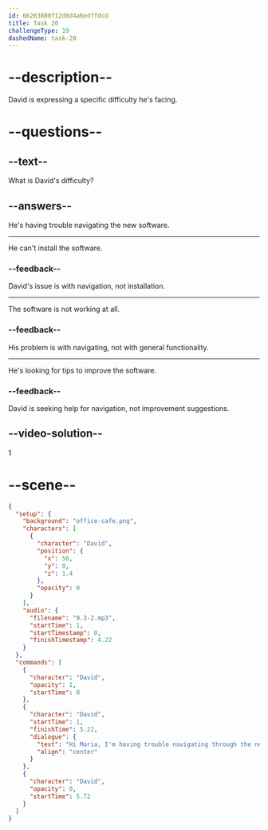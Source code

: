 ```yaml
---
id: 66263800f12d8d4a6edffdcd
title: Task 20
challengeType: 19
dashedName: task-20
---
```


<!-- (Audio) David: Hi Maria, I'm having trouble navigating through the new software. Any tips? -->

# --description--

David is expressing a specific difficulty he's facing.

# --questions--

## --text--

What is David's difficulty?

## --answers--

He's having trouble navigating the new software.

---

He can't install the software.

### --feedback--

David's issue is with navigation, not installation.

---

The software is not working at all.

### --feedback--

His problem is with navigating, not with general functionality.

---

He's looking for tips to improve the software.

### --feedback--

David is seeking help for navigation, not improvement suggestions.

## --video-solution--

1

# --scene--

```json
{
  "setup": {
    "background": "office-cafe.png",
    "characters": [
      {
        "character": "David",
        "position": {
          "x": 50,
          "y": 0,
          "z": 1.4
        },
        "opacity": 0
      }
    ],
    "audio": {
      "filename": "9.3-2.mp3",
      "startTime": 1,
      "startTimestamp": 0,
      "finishTimestamp": 4.22
    }
  },
  "commands": [
    {
      "character": "David",
      "opacity": 1,
      "startTime": 0
    },
    {
      "character": "David",
      "startTime": 1,
      "finishTime": 5.22,
      "dialogue": {
        "text": "Hi Maria, I'm having trouble navigating through the new software. Any tips?",
        "align": "center"
      }
    },
    {
      "character": "David",
      "opacity": 0,
      "startTime": 5.72
    }
  ]
}
```
